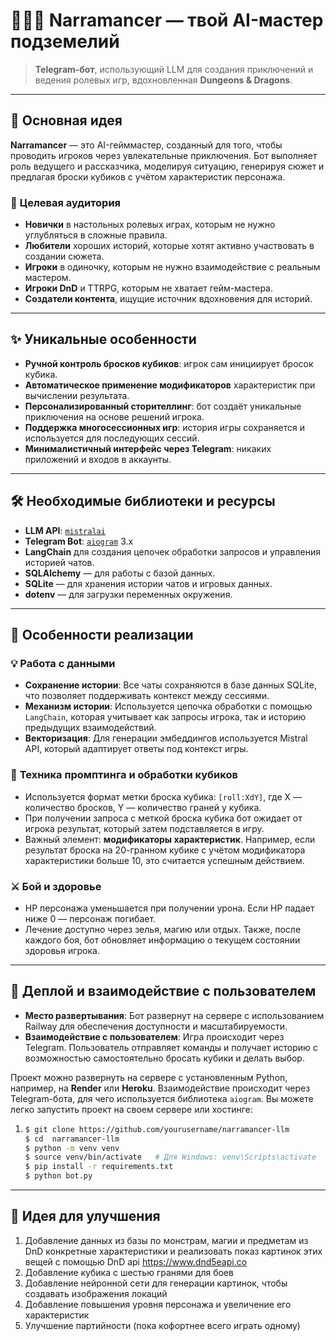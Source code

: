# 🎲🧙‍♂️ **Narramancer** — твой AI-мастер подземелий

> **Telegram-бот**, использующий LLM для создания приключений и ведения ролевых игр, вдохновленная **Dungeons & Dragons**.

---

## 🧠 **Основная идея**

**Narramancer** — это AI-гейммастер, созданный для того, чтобы проводить игроков через увлекательные приключения. Бот выполняет роль ведущего и рассказчика, моделируя ситуацию, генерируя сюжет и предлагая броски кубиков с учётом характеристик персонажа.

### 🎯 **Целевая аудитория**

- **Новички** в настольных ролевых играх, которым не нужно углубляться в сложные правила.
- **Любители** хороших историй, которые хотят активно участвовать в создании сюжета.
- **Игроки** в одиночку, которым не нужно взаимодействие с реальным мастером.
- **Игроки DnD** и TTRPG, которым не хватает гейм-мастера.
- **Создатели контента**, ищущие источник вдохновения для историй.

---

## ✨ **Уникальные особенности**

- **Ручной контроль бросков кубиков**: игрок сам инициирует бросок кубика.
- **Автоматическое применение модификаторов** характеристик при вычислении результата.
- **Персонализированный сторителлинг**: бот создаёт уникальные приключения на основе решений игрока.
- **Поддержка многосессионных игр**: история игры сохраняется и используется для последующих сессий.
- **Минималистичный интерфейс через Telegram**: никаких приложений и входов в аккаунты.

---

## 🛠️ **Необходимые библиотеки и ресурсы**

- **LLM API**: [`mistralai`](https://github.com/mistralai/mistral-src)
- **Telegram Bot**: [`aiogram`](https://github.com/aiogram/aiogram) 3.x
- **LangChain** для создания цепочек обработки запросов и управления историей чатов.
- **SQLAlchemy** — для работы с базой данных.
- **SQLite** — для хранения истории чатов и игровых данных.
- **dotenv** — для загрузки переменных окружения.

---

## 🧩 **Особенности реализации**

### 💡 **Работа с данными**

- **Сохранение истории**: Все чаты сохраняются в базе данных SQLite, что позволяет поддерживать контекст между сессиями.
- **Механизм истории**: Используется цепочка обработки с помощью `LangChain`, которая учитывает как запросы игрока, так и историю предыдущих взаимодействий.
- **Векторизация**: Для генерации эмбеддингов используется Mistral API, который адаптирует ответы под контекст игры.

### 🎲 **Техника промптинга и обработки кубиков**

- Используется формат метки броска кубика: `[roll:XdY]`, где X — количество бросков, Y — количество граней у кубика.
- При получении запроса с меткой броска кубика бот ожидает от игрока результат, который затем подставляется в игру.
- Важный элемент: **модификаторы характеристик**. Например, если результат броска на 20-гранном кубике с учётом модификатора характеристики больше 10, это считается успешным действием.

### ⚔️ **Бой и здоровье**

- HP персонажа уменьшается при получении урона. Если HP падает ниже 0 — персонаж погибает.
- Лечение доступно через зелья, магию или отдых. Также, после каждого боя, бот обновляет информацию о текущем состоянии здоровья игрока.

---

## 🚀 **Деплой и взаимодействие с пользователем**

- **Место развертывания**: Бот развернут на сервере с использованием Railway для обеспечения доступности и масштабируемости.
- **Взаимодействие с пользователем**: Игра происходит через Telegram. Пользователь отправляет команды и получает историю с возможностью самостоятельно бросать кубики и делать выбор.

Проект можно развернуть на сервере с установленным Python, например, на **Render** или **Heroku**. Взаимодействие происходит через Telegram-бота, для чего используется библиотека `aiogram`. Вы можете легко запустить проект на своем сервере или хостинге:

1. ```bash
   $ git clone https://github.com/yourusername/narramancer-llm
   $ cd  narramancer-llm
   $ python -m venv venv
   $ source venv/bin/activate   # Для Windows: venv\Scripts\activate
   $ pip install -r requirements.txt
   $ python bot.py
   ```

---

## 🎯 Идея для улучшения

1. Добавление данных из базы по монстрам, магии и предметам из DnD конкретные характеристики и реализовать показ картинок этих вещей с помощью DnD api https://www.dnd5eapi.co
2. Добавление кубика с шестью гранями для боев
3. Добавление нейронной сети для генерации картинок, чтобы создавать изображения локаций
4. Добавление повышения уровня персонажа и увеличение его характеристик
5. Улучшение партийности (пока кофортнее всего играть одному)
